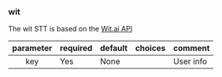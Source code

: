 ### wit

The wit STT is based on the [Wit.ai API](https://wit.ai/)

| parameter | required  | default | choices                                    | comment   |
|:---------:|-----------|---------|--------------------------------------------|-----------|
| key       | Yes       | None    |                                            | User info |


